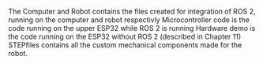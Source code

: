 The Computer and Robot contains the files created for integration of ROS 2, running on the computer and robot respectivly
Microcontroller code is the code running on the upper ESP32 while ROS 2 is running
Hardware demo is the code running on the ESP32 without ROS 2 (described in Chapter 11)
STEPfiles contains all the custom mechanical components made for the robot.
